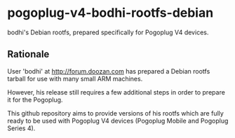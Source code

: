 # pogoplug-v4-bodhi-rootfs-debian
bodhi's Debian rootfs, prepared specifically for Pogoplug V4 devices.

## Rationale

User 'bodhi' at http://forum.doozan.com has prepared a Debian rootfs tarball for use with many small ARM machines.

However, his release still requires a few additional steps in order to prepare it for the Pogoplug.

This github repository aims to provide versions of his rootfs which are fully ready to be used with Pogoplug V4 devices (Pogoplug Mobile and Pogoplug Series 4).
